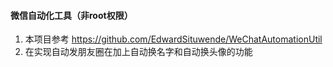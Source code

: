 #### 微信自动化工具（非root权限）
1. 本项目参考 https://github.com/EdwardSituwende/WeChatAutomationUtil
2. 在实现自动发朋友圈在加上自动换名字和自动换头像的功能
